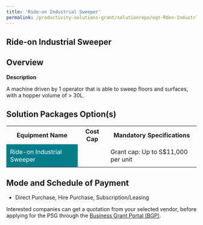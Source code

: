 ```yaml
---
title: 'Ride-on Industrial Sweeper'
permalink: /productivity-solutions-grant/solutionrepo/eqt-Rdon-Industrl-Swpr-Envronmntl-Srvcs
---
```


## Ride-on Industrial Sweeper

## Overview

**Description**

A machine driven by 1 operator that is able to sweep floors and surfaces, with a hopper volume of > 30L.

## Solution Packages Option(s)

<table>
<tr>
<th><b>Equipment Name</b></th>
<th><b>Cost Cap</b></th>
<th><b>Mandatory Specifications</b></th>
</tr>
<tr>
<td style='padding: 10px; background-color: #037E8A; color: #FFFFFF;'>Ride-on Industrial Sweeper</td>
<td style='padding: 10px;'></td>
<td style='padding: 10px;'>Grant cap: Up to S$11,000 per unit</td>
</tr>
</table>

## Mode and Schedule of Payment

 - Direct Purchase, Hire Purchase, Subscription/Leasing

Interested companies can get a quotation from your selected vendor, before applying for the PSG through the <a href='https://www.businessgrants.gov.sg/' target='_blank' rel='noopener'>Business Grant Portal (BGP)</a>.

<script src="/jquery/resize-tables.js"></script>

